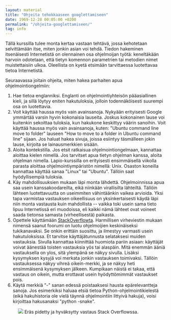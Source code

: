 ```yaml
---
layout: material
title: "Ohjeita tehokkaaseen googlettamiseen"
date: 1969-12-28 00:05:00 +0200
permalink: "/ohjeita-googlettamiseen/"
tag: info
---
```


Tällä kurssilla tulee monta kertaa vastaan tehtävä, jossa kehotetaan selvittämään itse, miten jonkin asian voi tehdä. Tiedon hakeminen itsenäisesti Internetistä on olennainen osa ohjelmoijan työtä: keneltäkään harvoin odotetaan, että tietyn komennon parametrien tai metodien nimet muistettaisiin ulkoa. Oleellista on kyetä etsimään tarvittaessa luotettavaa tietoa Internetistä.

Seuraavassa joitain ohjeita, miten hakea parhaiten apua ohjelmointiongelmiin:

<ol id="google">
<li><span>Hae tietoa englanniksi. Englanti on ohjelmointiyhteisön pääasiallinen kieli, ja sillä löytyy eniten hakutuloksia, jolloin todennäköisesti suurempi osa on luotettavia.</span></li>
<li><span>Voit käyttää haussa myös vain avainsanoja. Nykyään erityisesti Google ymmärtää varsin hyvin kokonaisia lauseita. Joskus kokonainen lause voi kuitenkin sekoittaa tuloksia, kun hakukone keskittyy väärin sanoihin. Voit käyttää haussa myös vain avainsanoja, kuten: "Ubuntu command line move to folder" lauseen "How to move to a folder in Ubuntu command line" sijaan. Jos haluat hakea sivuja, joissa esiintyy täsmälleen jokin lause, kirjoita se lainausmerkkien sisään.</span></li>
<li><span>Aloita kontekstilla. Jos etsit ratkaisua ohjelmointiongelmaan, kannattaa aloittaa kielen nimellä. Jos tarvitset apua tietyn ohjelman kanssa, aloita ohjelman nimella. Lapio-kurssilla on erityisesti ensimmäisellä viikolla parasta aloittaa ohjelmointiympäristön nimellä: Unix. Osaston koneilla kannattaa käyttää sanaa "Linux" tai "Ubuntu". Tällöin saat hyödyllisempiä tuloksia.</span></li>
<li><span>Käy mahdollisuuksien mukaan läpi monta lähdettä. Ohjelmoinnissa apua saa usein kanssakoodareilta, eikä niinkään virallisilta lähteiltä. Tällöin lähteen luotettavuutta on useimmiten vähintäänkin vaikea arvioida. Yksi tapa varmistaa vastauksen oikeellisuus on yksinkertaisesti käydä läpi niin monta vastausta kuin mahdollista -- vaikka toki usein sama tieto lipuu Internetissä eri muodoissa, eli kaikki nämä lähteet ovat voineet saada tietonsa samasta (virheellisestä) paikasta.</span></li>
<li><span>Opettele käyttämään <a href="https://stackoverflow.com/">StackOverflowta</a>. Harmillisen virheviestin mukaan nimensä saanut foorumi on luotu ohjelmoijien keskinäiseksi tukikanavaksi. Se onkin erittäin suosittu, ja ilmestyy varmasti usein hakutuloksissa. Et tarvitse käyttäjätunnusta selataksesi muiden vastauksia. Sivulla kannattaa kiinnittää huomiota pariin asiaan: käyttäjät voivat äänestää toisten vastauksia yös tai alaspäin. Mitä enemmän ääniä vastauksella on ylos, sitä ylempänä se näkyy sivulla. Lisäksi kysymyksen kysyjä voi merkata jonkin vastauksen toimivaksi. Tällöin vastauksessa näkyy vihreä oikein-merkki, ja se näkyy heti ensimmäisenä kysymyksen jälkeen. Kumpikaan näistä ei takaa, että vastaus on oikein, mutta erottavat usein hyödyttömimmät vastaukset pois.</span></li>
<li><span>Käytä merkkiä "-" sanan edessä poistaaksesi hausta epärelevantteja sanoja. Jos esimerkiksi haluaa etsiä tietoa Python-ohjelmointikielestä (eikä hakuhistoria ole vielä täynnä ohjelmointiin littyivä hakuja), voisi kirjoittaa hakusanaksi "python -snake".</span></li>
</ol>

<figure class="stackoverflow-example">
<img src="/assets/exit_vim.png">
<figcatpion>Eräs pidetty ja hyväksytty vastaus Stack Overflowssa.</figcatpion>
</figure>
